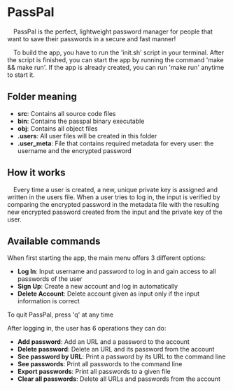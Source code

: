 # PassPal

&emsp;PassPal is the perfect, lightweight password manager for people that want to save their passwords in a secure and fast manner!

&emsp;To build the app, you have to run the 'init.sh' script in your terminal. After the script is finished, you can start the app by running the command 'make && make run'. If the app is already created, you can run 'make run' anytime to start it.

## Folder meaning

* __src__: Contains all source code files
* __bin__: Contains the passpal binary executable
* __obj__: Contains all object files
* __.users__: All user files will be created in this folder
* __.user_meta__: File that contains required metadata for every user: the username and the encrypted password

## How it works

&emsp;Every time a user is created, a new, unique private key is assigned and written in the users file. When a user tries to log in, the input is verified by comparing the encrypted password in the metadata file with the resulting new encrypted password created from the input and the private key of the user.

## Available commands

When first starting the app, the main menu offers 3 different options:
* __Log In__: Input username and password to log in and gain access to all passwords of the user
* __Sign Up__: Create a new account and log in automatically
* __Delete Account__: Delete account given as input only if the input information is correct

To quit PassPal, press 'q' at any time

After logging in, the user has 6 operations they can do:
* __Add password__: Add an URL and a password to the account
* __Delete password__: Delete an URL and its password from the account
* __See password by URL__: Print a password by its URL to the command line
* __See passwords__: Print all passwords to the command line
* __Export passwords__: Print all passwords to a given file
* __Clear all passwords__: Delete all URLs and passwords from the account


